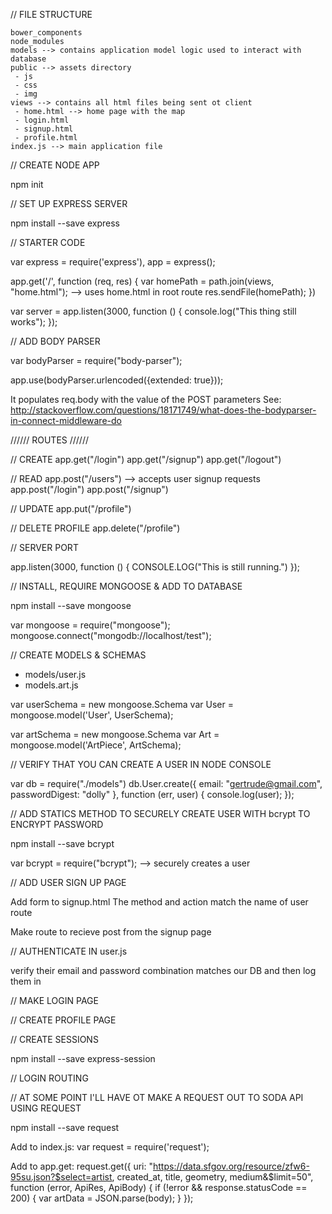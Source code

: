 // FILE STRUCTURE

	bower_components
	node_modules
	models --> contains application model logic used to interact with database
	public --> assets directory
	 - js
	 - css
	 - img
	views --> contains all html files being sent ot client
	 - home.html --> home page with the map
	 - login.html
	 - signup.html
	 - profile.html
	index.js --> main application file


// CREATE NODE APP

npm init

// SET UP EXPRESS SERVER

npm install --save express

// STARTER CODE

var express = require('express'),
	app = express();

app.get('/', function (req, res) {
  var homePath = path.join(views, "home.html"); --> uses home.html in root route 
  res.sendFile(homePath);
})

var server = app.listen(3000, function () {
	console.log("This thing still works");
});

// ADD BODY PARSER

var bodyParser = require("body-parser");

app.use(bodyParser.urlencoded({extended: true}));

It populates req.body with the value of the POST parameters
See: http://stackoverflow.com/questions/18171749/what-does-the-bodyparser-in-connect-middleware-do

////// ROUTES //////

// CREATE
app.get("/login")
app.get("/signup")
app.get("/logout")

// READ
app.post("/users") --> accepts user signup requests
app.post("/login")
app.post("/signup")

// UPDATE
app.put("/profile")

// DELETE PROFILE
app.delete("/profile")

// SERVER PORT

app.listen(3000, function () {
	CONSOLE.LOG("This is still running.")
});

// INSTALL, REQUIRE MONGOOSE & ADD TO DATABASE

npm install --save mongoose

var mongoose = require("mongoose");
mongoose.connect("mongodb://localhost/test");

// CREATE MODELS & SCHEMAS

 - models/user.js
 - models.art.js

var userSchema = new mongoose.Schema
var User = mongoose.model('User', UserSchema);

var artSchema = new mongoose.Schema
var Art = mongoose.model('ArtPiece', ArtSchema);

// VERIFY THAT YOU CAN CREATE A USER IN NODE CONSOLE

var db = require("./models")
db.User.create({
    email: "gertrude@gmail.com",
    passwordDigest: "dolly"
}, function (err, user) {
  console.log(user);
});

// ADD STATICS METHOD TO SECURELY CREATE USER WITH bcrypt TO ENCRYPT PASSWORD

npm install --save bcrypt

var bcrypt = require("bcrypt"); —> securely creates a user

// ADD USER SIGN UP PAGE

Add form to signup.html
The method and action match the name of user route
<form method="POST" action="/users">

Make route to recieve post from the signup page

// AUTHENTICATE IN user.js

verify their email and password combination matches our DB and then log them in

// MAKE LOGIN PAGE

// CREATE PROFILE PAGE

// CREATE SESSIONS

npm install --save express-session

// LOGIN ROUTING



// AT SOME POINT I'LL HAVE OT MAKE A REQUEST OUT TO SODA API USING REQUEST

npm install --save request

Add to index.js:
var request = require('request');

Add to app.get:
request.get({
		uri: "https://data.sfgov.org/resource/zfw6-95su.json?$select=artist, created_at, title, geometry, medium&$limit=50", function (error, ApiRes, ApiBody) {
		if (!error && response.statusCode == 200) {
		var artData = JSON.parse(body);
	}
});